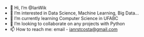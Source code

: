 - 👋 Hi, I’m @IanWik
- 👀 I’m interested in Data Science, Machine Learning, Big Data...
- 🌱 I’m currently learning Computer Science in UFABC
- 💞️ I’m looking to collaborate on any projects with Python
- 📫 How to reach me: email - ianrstcosta@gmail.com

<!---
IanWik/IanWik is a ✨ special ✨ repository because its `README.md` (this file) appears on your GitHub profile.
You can click the Preview link to take a look at your changes.
--->
